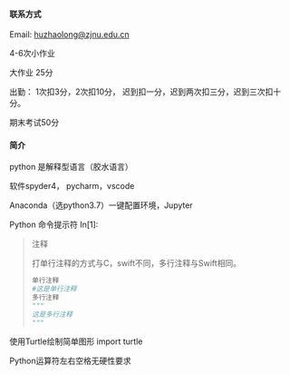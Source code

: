 #### 联系方式

Email: huzhaolong@zjnu.edu.cn

4-6次小作业

大作业 25分

出勤： 1次扣3分，2次扣10分， 迟到扣一分，迟到两次扣三分，迟到三次扣十分。

期末考试50分

#### 简介

python 是解释型语言（胶水语言）

软件spyder4， pycharm，vscode

Anaconda（选python3.7）一键配置环境，Jupyter

Python 命令提示符 In[1]:

> 注释
>
> 打单行注释的方式与C，swift不同，多行注释与Swift相同。
>
> ```python
> 单行注释
> #这是单行注释
> 多行注释
> """
> 这是多行注释
> """
> ```

使用Turtle绘制简单图形 import turtle

Python运算符左右空格无硬性要求

